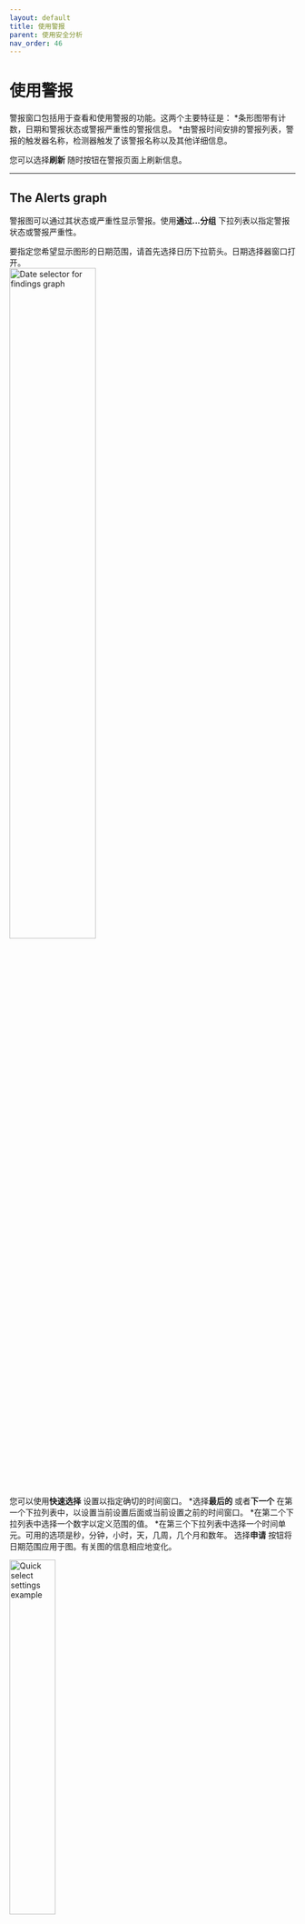 ```yaml
---
layout: default
title: 使用警报
parent: 使用安全分析
nav_order: 46
---
```


# 使用警报

警报窗口包括用于查看和使用警报的功能。这两个主要特征是：
*条形图带有计数，日期和警报状态或警报严重性的警报信息。
*由警报时间安排的警报列表，警报的触发器名称，检测器触发了该警报名称以及其他详细信息。

您可以选择**刷新** 随时按钮在警报页面上刷新信息。

---
## The Alerts graph

警报图可以通过其状态或严重性显示警报。使用**通过...分组** 下拉列表以指定警报状态或警报严重性。

要指定您希望显示图形的日期范围，请首先选择日历下拉箭头。日期选择器窗口打开。
<br> <img src ="{{site.url}}{{site.baseurl}}/images/Security/find-date-pick.png" alt ="Date selector for findings graph" width="55%">

您可以使用**快速选择** 设置以指定确切的时间窗口。
*选择**最后的** 或者**下一个** 在第一个下拉列表中，以设置当前设置后面或当前设置之前的时间窗口。
*在第二个下拉列表中选择一个数字以定义范围的值。
*在第三个下拉列表中选择一个时间单元。可用的选项是秒，分钟，小时，天，几周，几个月和数年。
选择**申请** 按钮将日期范围应用于图。有关图的信息相应地变化。

<img src ="{{site.url}}{{site.baseurl}}/images/Security/quickset.png" alt ="Quick select settings example" width="40%">

您可以使用左和右箭头将时间窗口移动到当前日期范围之后或在当前日期范围之前。当您使用这些箭头时，开始日期和结束日期出现在日期范围字段中。然后，您可以选择每个设置一个绝对，相对或当前日期和时间。对于绝对和相对变化，请选择**更新** 按钮应用更改。

<img src ="{{site.url}}{{site.baseurl}}/images/Security/date-pick.png" alt ="Altering date range" width="55%">

作为替代方案，您可以在**常用** 部分（请参阅日历下拉列表的前面图像），以方便地设置时间窗口。选项包括日期范围，例如**今天**，**昨天**，**本星期**， 和**一周**。

当选择了一个常用的时间窗口之一时，您可以选择**显示日期** 在日期范围字段中标记以填充日期范围。在此之后，您可以选择按绝对，相对或当前日期和时间设置指定的开始日期或结束日期。对于绝对和相对变化，请选择**更新** 按钮应用更改。

作为另一种选择，您可以从**最近使用的日期范围** 部分返回到上一个设置。

---
## 警报列表

警报列表根据触发警报的时间，警报的触发名称，触发警报的检测器，警报状态和警报严重性显示所有发现。
使用**警报严重性** 下拉列表以按严重性过滤警报列表。使用**地位** 下拉列表以通过警报状态过滤列表。


